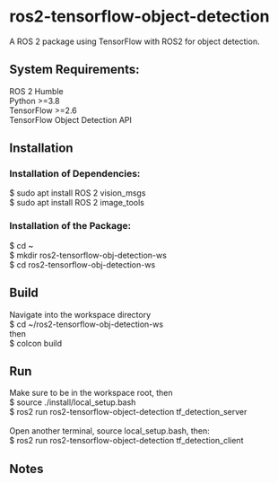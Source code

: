 # ros2-tensorflow-object-detection
A ROS 2 package using TensorFlow with ROS2 for object detection. 

## System Requirements:
ROS 2 Humble <br>
Python >=3.8 <br>
TensorFlow >=2.6 <br>
TensorFlow Object Detection API <br>

## Installation
### Installation of Dependencies:
$ sudo apt install ROS 2 vision_msgs <br>
$ sudo apt install ROS 2 image_tools <br>
### Installation of the Package:
$ cd ~ <br>
$ mkdir ros2-tensorflow-obj-detection-ws <br>
$ cd ros2-tensorflow-obj-detection-ws <br>


## Build
Navigate into the workspace directory <br>
$ cd ~/ros2-tensorflow-obj-detection-ws <br>
then <br>
$ colcon build <br>

## Run
Make sure to be in the workspace root, then <br>
$ source ./install/local_setup.bash <br>$ ros2 run ros2-tensorflow-object-detection tf_detection_server <br>
<br>
Open another terminal, source local_setup.bash, then: <br>
$ ros2 run ros2-tensorflow-object-detection tf_detection_client <br>


## Notes
